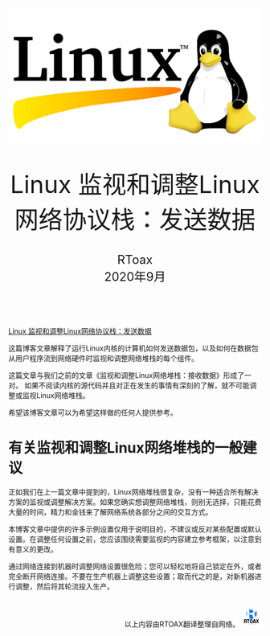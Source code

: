 <div align=center>
	<img src="_v_images/20200915124435478_1737.jpg" width="600"> 
</div>
<br/>
<br/>

<center><font size='20'>Linux 监视和调整Linux网络协议栈：发送数据</font></center>
<br/>
<br/>
<center><font size='5'>RToax</font></center>
<center><font size='5'>2020年9月</font></center>
<br/>
<br/>
<br/>
<br/>

[Linux 监视和调整Linux网络协议栈：发送数据](https://blog.packagecloud.io/eng/2017/02/06/monitoring-tuning-linux-networking-stack-sending-data/)


这篇博客文章解释了运行Linux内核的计算机如何发送数据包，以及如何在数据包从用户程序流到网络硬件时监视和调整网络堆栈的每个组件。

这篇文章与我们之前的文章《监视和调整Linux网络堆栈：接收数据》形成了一对。
如果不阅读内核的源代码并且对正在发生的事情有深刻的了解，就不可能调整或监视Linux网络堆栈。

希望该博客文章可以为希望这样做的任何人提供参考。

# 有关监视和调整Linux网络堆栈的一般建议
正如我们在上一篇文章中提到的，Linux网络堆栈很复杂，没有一种适合所有解决方案的监视或调整解决方案。如果您确实想调整网络堆栈，则别无选择，只能花费大量的时间，精力和金钱来了解网络系统各部分之间的交互方式。

本博客文章中提供的许多示例设置仅用于说明目的，不建议或反对某些配置或默认设置。在调整任何设置之前，您应该围绕需要监视的内容建立参考框架，以注意到有意义的更改。

通过网络连接到机器时调整网络设置很危险；您可以轻松地将自己锁定在外，或者完全断开网络连接。不要在生产机器上调整这些设置；取而代之的是，对新机器进行调整，然后将其轮流投入生产。








<br/>
<div align=right>以上内容由RTOAX翻译整理自网络。
	<img src="_v_images/20200915124533834_25268.jpg" width="40"> 
</div>